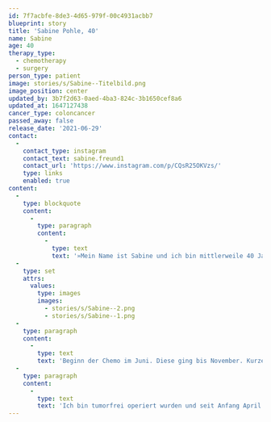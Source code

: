 ```yaml
---
id: 7f7acbfe-8de3-4d65-979f-00c4931acbb7
blueprint: story
title: 'Sabine Pohle, 40'
name: Sabine
age: 40
therapy_type:
  - chemotherapy
  - surgery
person_type: patient
image: stories/s/Sabine--Titelbild.png
image_position: center
updated_by: 3b7f2d63-0aed-4ba3-824c-3b1650cef8a6
updated_at: 1647127438
cancer_type: coloncancer
passed_away: false
release_date: '2021-06-29'
contact:
  -
    contact_type: instagram
    contact_text: sabine.freund1
    contact_url: 'https://www.instagram.com/p/CQsR25OKVzs/'
    type: links
    enabled: true
content:
  -
    type: blockquote
    content:
      -
        type: paragraph
        content:
          -
            type: text
            text: '»Mein Name ist Sabine und ich bin mittlerweile 40 Jahre alt. Letztes Jahr im April fiel ich meinem Umfeld durch mein sehr merkwürdiges Verhalten auf. Ich war geistig nicht mehr anwesend, mir war alles egal, ich habe fast nichts mehr gegessen und hatte starke neurologische Ausfälle. Kurzerhand wurde ich mit dem Rettungswagen in die Klinik gebracht. Verdacht auf Depressionen. Da der Neurologe mit meinem Allgemeinzustand zufrieden war, ließ er ein MRT meines Kopfes machen. Dort fiel, wie Ärzte sagen, eine 5,4 cm große Raumförderung auf. Am darauffolgenden Morgen wurde ich in eine neurologische Spezialklinik gebracht. Wieder MRT, Untersuchungen. Ich war nicht mehr fähig alleine aufzustehen. Freitag dann Hirn-OP. Morgens um 6:30 Uhr ging es in den OP. Der Tag war wirklich weg. Samstag wurde ich wieder auf Normalstation gelegt und war wieder ganz die Alte. Durch die pathologische Untersuchung des Tumors wurde festgestellt, dass es sich in Wirklichkeit um eine Metastase handelte, welche vom Darm kam. Man gönnte mir vier Wochen Pause, dann kam die Darmspiegelung. Ab da ging alles sehr schnell. Ergebnis, Hausarzt, Onkologe, Krankenhaus mit Portanlage.'
  -
    type: set
    attrs:
      values:
        type: images
        images:
          - stories/s/Sabine--2.png
          - stories/s/Sabine--1.png
  -
    type: paragraph
    content:
      -
        type: text
        text: 'Beginn der Chemo im Juni. Diese ging bis November. Kurze Pause bis Anfang Januar. Dann folgte am 5. Januar die nächste große Operation. Diese verlief gut und mit fast vier Stunden auch relativ zügig. Doch in den darauffolgenden Tagen ging es mir immer schlechter. Am Samstag wurde ich wieder in den OP gebracht, nur mal kurz nachschauen. Erst 2,5 Wochen später wurde ich wieder wach. In der Zwischenzeit wurde ich neun Mal operiert, hatte eine Sepsis, Lungenentzündung, meine Nieren arbeiteten nicht mehr. Meine Anastomosenaht hielt nicht. Zwei Tage später wurde ich wieder zugenäht. Mein Bauch wurde in der Zeit als ich Koma lag von einem Schwamm, Folie und Vac Gerät zusammen gehalten. Die Regeneration nach der Operation dauerte einige Wochen. In der Zeit wurde ich von meiner Mutter versorgt und umsorgt.'
  -
    type: paragraph
    content:
      -
        type: text
        text: 'Ich bin tumorfrei operiert wurden und seit Anfang April wieder in Chemotherapie. Ziel ist es, falls noch Zellen im Körper sind, diese unschädlich zu machen. Bis hierher war es schon ein langer, anstrengender und weiter Weg. Aber aufgeben ist nicht. 💪«'
---
```


